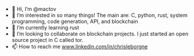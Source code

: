 - 👋 Hi, I’m @mactov
- 👀 I’m interested in so many things! The main are: C, python, rust, system programming, code generation, API, and blockchain
- 🌱 I’m currently learning rust
- 💞️ I’m looking to collaborate on blockchain projects. I just started an open source project in C called tor.
- 📫 How to reach me www.linkedin.com/in/chrisleborgne

<!---
mactov/mactov is a ✨ special ✨ repository because its `README.md` (this file) appears on your GitHub profile.
You can click the Preview link to take a look at your changes.
--->
